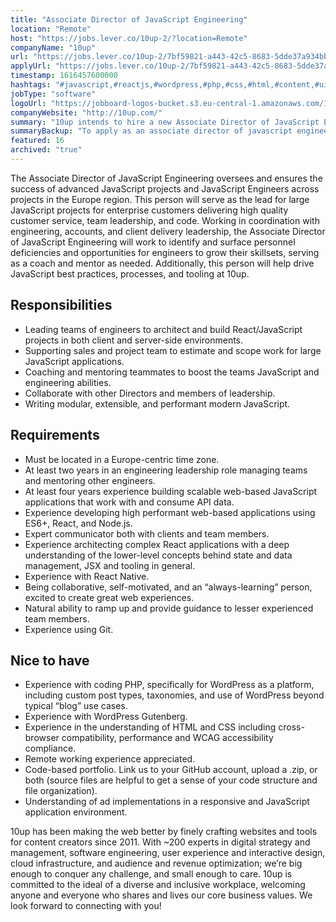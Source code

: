 ```yaml
---
title: "Associate Director of JavaScript Engineering"
location: "Remote"
host: "https://jobs.lever.co/10up-2/?location=Remote"
companyName: "10up"
url: "https://jobs.lever.co/10up-2/7bf59821-a443-42c5-8683-5dde37a934bb"
applyUrl: "https://jobs.lever.co/10up-2/7bf59821-a443-42c5-8683-5dde37a934bb/apply"
timestamp: 1616457600000
hashtags: "#javascript,#reactjs,#wordpress,#php,#css,#html,#content,#ui/ux,#git,#management"
jobType: "software"
logoUrl: "https://jobboard-logos-bucket.s3.eu-central-1.amazonaws.com/10up"
companyWebsite: "http://10up.com/"
summary: "10up intends to hire a new Associate Director of JavaScript Engineering. If you have at least four years experience building scalable web-based JavaScript applications that work with and consume API data, consider applying."
summaryBackup: "To apply as an associate director of javascript engineering at 10up, you preferably need to have some knowledge of: #javascript, #reactjs, #php."
featured: 16
archived: "true"
---
```


The Associate Director of JavaScript Engineering oversees and ensures the success of advanced JavaScript projects and JavaScript Engineers across projects in the Europe region. This person will serve as the lead for large JavaScript projects for enterprise customers delivering high quality customer service, team leadership, and code. Working in coordination with engineering, accounts, and client delivery leadership, the Associate Director of JavaScript Engineering will work to identify and surface personnel deficiencies and opportunities for engineers to grow their skillsets, serving as a coach and mentor as needed. Additionally, this person will help drive JavaScript best practices, processes, and tooling at 10up.

## Responsibilities

*   Leading teams of engineers to architect and build React/JavaScript projects in both client and server-side environments.
*   Supporting sales and project team to estimate and scope work for large JavaScript applications.
*   Coaching and mentoring teammates to boost the teams JavaScript and engineering abilities.
*   Collaborate with other Directors and members of leadership.
*   Writing modular, extensible, and performant modern JavaScript.

## Requirements

*   Must be located in a Europe-centric time zone.
*   At least two years in an engineering leadership role managing teams and mentoring other engineers.
*   At least four years experience building scalable web-based JavaScript applications that work with and consume API data.
*   Experience developing high performant web-based applications using ES6+, React, and Node.js.
*   Expert communicator both with clients and team members.
*   Experience architecting complex React applications with a deep understanding of the lower-level concepts behind state and data management, JSX and tooling in general.
*   Experience with React Native.
*   Being collaborative, self-motivated, and an “always-learning” person, excited to create great web experiences.
*   Natural ability to ramp up and provide guidance to lesser experienced team members.
*   Experience using Git.

## Nice to have

*   Experience with coding PHP, specifically for WordPress as a platform, including custom post types, taxonomies, and use of WordPress beyond typical “blog” use cases.
*   Experience with WordPress Gutenberg.
*   Experience in the understanding of HTML and CSS including cross-browser compatibility, performance and WCAG accessibility compliance.
*   Remote working experience appreciated.
*   Code-based portfolio. Link us to your GitHub account, upload a .zip, or both (source files are helpful to get a sense of your code structure and file organization).
*   Understanding of ad implementations in a responsive and JavaScript application environment.

10up has been making the web better by finely crafting websites and tools for content creators since 2011. With ~200 experts in digital strategy and management, software engineering, user experience and interactive design, cloud infrastructure, and audience and revenue optimization; we’re big enough to conquer any challenge, and small enough to care. 10up is committed to the ideal of a diverse and inclusive workplace, welcoming anyone and everyone who shares and lives our core business values. We look forward to connecting with you!
